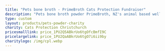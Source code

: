 ```yaml
---
title: "Pets bone broth - PrimeBroth Cats Protection Fundraiser"
description: "Pets bone broth powder PrimeBroth, NZ's animal based wellness drink for pets"
type: custom
layout: products/pets-powder-charity
charity: Cats Protection Christchurch
pricesmalllink: price_1PU2Q5ABkrUo6tgOfcBmfI9C
pricelargelink: price_1PU2QaABkrUo6tgO7i6ii9by
charitylogo: /img/cpl.webp
---
```




